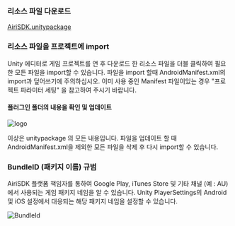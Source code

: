 

### 리소스 파일 다운로드

[AiriSDK.unitypackage](https://sdkresources.oss-cn-shanghai.aliyuncs.com/YostarSDK/2.1.0/AiriSDK_2.1.30.unitypackage)

### 리소스 파일을 프로젝트에 import

Unity 에디터로 게임 프로젝트를 연 후 다운로드 한 리소스 파일을 더블 클릭하여 필요한 모든 파일을 import할 수 있습니다. 파일을 import 할때 AndroidManifest.xml의 import과 덮어쓰기에 주의하십시오.  이미 사용 중인 Manifest 파일이있는 경우 "프로젝트 파라미터 세팅" 을 참고하여 주시기 바랍니다.

#### 플러그인 폴더의 내용을 확인 및 업데이트

![logo](https://raw.githubusercontent.com/Yostardev/yostarsdk/master/docs/_media/plugin210.png)

이상은 unitypackage 의 모든 내용입니다.  파일을 업데이트 할 때 AndroidManifest.xml을 제외한 모든 파일을 삭제 후 다시 import할 수 있습니다.

### BundleID (패키지 이름) 규범

AiriSDK 플랫폼 책임자를 통하여 Google Play, iTunes Store 및 기타 채널 (예 : AU)에서 사용되는 게임 패키지 네임을 알 수 있습니다.  Unity PlayerSettings의 Android 및 iOS 설정에서 대응되는 해당 패키지 네임을 설정할 수 있습니다.

![BundleId](https://raw.githubusercontent.com/Yostardev/yostarsdk/master/docs/_media/bundleid_unity.png)


